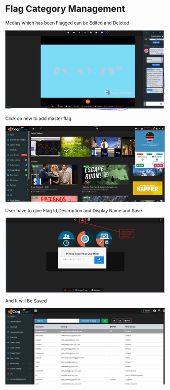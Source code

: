 # Flag Category Management

Medias which has been Flagged can be Edited and Deleted

![](../.gitbook/assets/image%20%2815%29.png)

Click on new to add master flag

![](../.gitbook/assets/image%20%28297%29.png)

User have to give Flag Id,Description and Display Name and Save

![](../.gitbook/assets/image%20%2814%29.png)

And It will Be Saved

![](../.gitbook/assets/image%20%2899%29.png)

